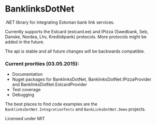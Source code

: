 # BanklinksDotNet
.NET library for integrating Estonian bank link services.

Currently supports the Estcard (estcard.ee) and IPizza (Swedbank, Seb, Danske, Nordea, Lhv, Krediidipank) protocols. More protocols might be added in the future.

The api is stable and all future changes will be backwards compatible.

### Current prorities (03.05.2015):
* Documentation
* Nuget packages for BanklinksDotNet, BanklinksDotNet.IPizzaProvider and BanklinksDotNet.EstcardProvider
* Test coverage
* Debugging

The best places to find code examples are the `BanklinksDotNet.IntegrationTests` and `BankLinksDotNet.Demo` projects.

Licensed under MIT
